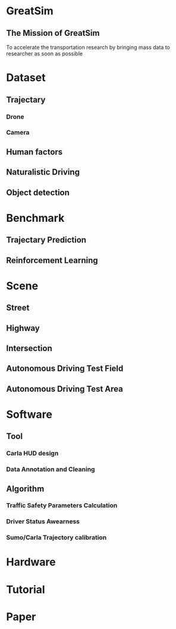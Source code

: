 # GreatSim
## The Mission of GreatSim
To accelerate the transportation research by bringing  mass data to researcher as soon as possible
# Dataset

## Trajectary

### Drone
### Camera
###
## Human factors
## Naturalistic Driving
## Object detection

# Benchmark
## Trajectary Prediction
## Reinforcement Learning


# Scene
## Street
## Highway
## Intersection
## Autonomous Driving Test Field
## Autonomous Driving Test Area

# Software

## Tool
### Carla HUD design 
### Data Annotation and Cleaning
## Algorithm
### Traffic Safety Parameters Calculation
### Driver Status Awearness
### Sumo/Carla Trajectory calibration 
# Hardware

# Tutorial
# Paper
